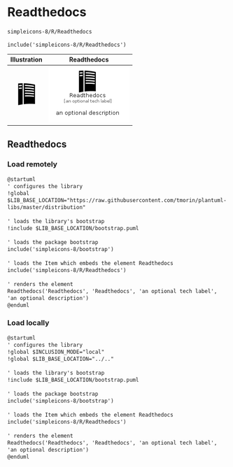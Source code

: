 # Readthedocs


```text
simpleicons-8/R/Readthedocs
```

```text
include('simpleicons-8/R/Readthedocs')
```



| Illustration | Readthedocs |
| :---: | :---: |
| ![illustration for Illustration](../../simpleicons-8/R/Readthedocs.png) | ![illustration for Readthedocs](../../simpleicons-8/R/Readthedocs.Local.png) |




## Readthedocs

### Load remotely
```plantuml
@startuml
' configures the library
!global $LIB_BASE_LOCATION="https://raw.githubusercontent.com/tmorin/plantuml-libs/master/distribution"

' loads the library's bootstrap
!include $LIB_BASE_LOCATION/bootstrap.puml

' loads the package bootstrap
include('simpleicons-8/bootstrap')

' loads the Item which embeds the element Readthedocs
include('simpleicons-8/R/Readthedocs')

' renders the element
Readthedocs('Readthedocs', 'Readthedocs', 'an optional tech label', 'an optional description')
@enduml
```

### Load locally
```plantuml
@startuml
' configures the library
!global $INCLUSION_MODE="local"
!global $LIB_BASE_LOCATION="../.."

' loads the library's bootstrap
!include $LIB_BASE_LOCATION/bootstrap.puml

' loads the package bootstrap
include('simpleicons-8/bootstrap')

' loads the Item which embeds the element Readthedocs
include('simpleicons-8/R/Readthedocs')

' renders the element
Readthedocs('Readthedocs', 'Readthedocs', 'an optional tech label', 'an optional description')
@enduml
```

